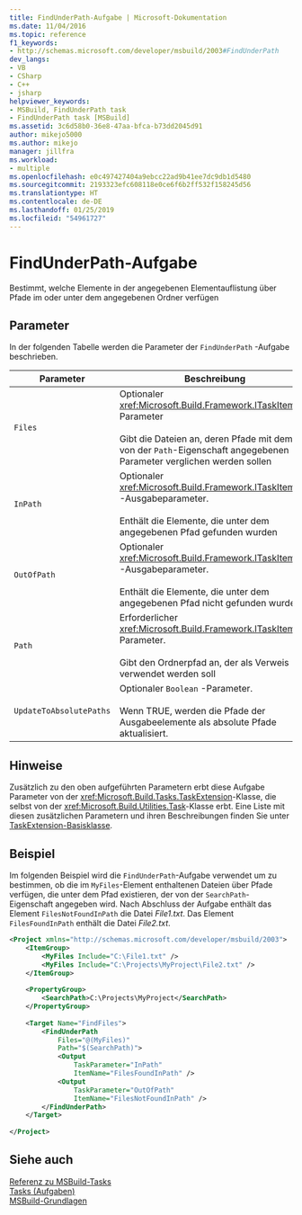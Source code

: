 ```yaml
---
title: FindUnderPath-Aufgabe | Microsoft-Dokumentation
ms.date: 11/04/2016
ms.topic: reference
f1_keywords:
- http://schemas.microsoft.com/developer/msbuild/2003#FindUnderPath
dev_langs:
- VB
- CSharp
- C++
- jsharp
helpviewer_keywords:
- MSBuild, FindUnderPath task
- FindUnderPath task [MSBuild]
ms.assetid: 3c6d58b0-36e8-47aa-bfca-b73dd2045d91
author: mikejo5000
ms.author: mikejo
manager: jillfra
ms.workload:
- multiple
ms.openlocfilehash: e0c497427404a9ebcc22ad9b41ee7dc9db1d5480
ms.sourcegitcommit: 2193323efc608118e0ce6f6b2ff532f158245d56
ms.translationtype: HT
ms.contentlocale: de-DE
ms.lasthandoff: 01/25/2019
ms.locfileid: "54961727"
---
```

# <a name="findunderpath-task"></a>FindUnderPath-Aufgabe
Bestimmt, welche Elemente in der angegebenen Elementauflistung über Pfade im oder unter dem angegebenen Ordner verfügen  
  
## <a name="parameters"></a>Parameter  
 In der folgenden Tabelle werden die Parameter der `FindUnderPath` -Aufgabe beschrieben.  
  
|Parameter|Beschreibung|  
|---------------|-----------------|  
|`Files`|Optionaler <xref:Microsoft.Build.Framework.ITaskItem>`[]`-Parameter<br /><br /> Gibt die Dateien an, deren Pfade mit dem von der `Path`-Eigenschaft angegebenen Parameter verglichen werden sollen|  
|`InPath`|Optionaler <xref:Microsoft.Build.Framework.ITaskItem>`[]` -Ausgabeparameter.<br /><br /> Enthält die Elemente, die unter dem angegebenen Pfad gefunden wurden|  
|`OutOfPath`|Optionaler <xref:Microsoft.Build.Framework.ITaskItem>`[]` -Ausgabeparameter.<br /><br /> Enthält die Elemente, die unter dem angegebenen Pfad nicht gefunden wurden|  
|`Path`|Erforderlicher <xref:Microsoft.Build.Framework.ITaskItem> -Parameter.<br /><br /> Gibt den Ordnerpfad an, der als Verweis verwendet werden soll|  
|`UpdateToAbsolutePaths`|Optionaler `Boolean` -Parameter.<br /><br /> Wenn TRUE, werden die Pfade der Ausgabeelemente als absolute Pfade aktualisiert.|  
  
## <a name="remarks"></a>Hinweise  
 Zusätzlich zu den oben aufgeführten Parametern erbt diese Aufgabe Parameter von der <xref:Microsoft.Build.Tasks.TaskExtension>-Klasse, die selbst von der <xref:Microsoft.Build.Utilities.Task>-Klasse erbt. Eine Liste mit diesen zusätzlichen Parametern und ihren Beschreibungen finden Sie unter [TaskExtension-Basisklasse](../msbuild/taskextension-base-class.md).  
  
## <a name="example"></a>Beispiel  
 Im folgenden Beispiel wird die `FindUnderPath`-Aufgabe verwendet um zu bestimmen, ob die im `MyFiles`-Element enthaltenen Dateien über Pfade verfügen, die unter dem Pfad existieren, der von der `SearchPath`-Eigenschaft angegeben wird. Nach Abschluss der Aufgabe enthält das Element `FilesNotFoundInPath` die Datei *File1.txt*. Das Element `FilesFoundInPath` enthält die Datei *File2.txt*.  
  
```xml  
<Project xmlns="http://schemas.microsoft.com/developer/msbuild/2003">  
    <ItemGroup>  
        <MyFiles Include="C:\File1.txt" />  
        <MyFiles Include="C:\Projects\MyProject\File2.txt" />  
    </ItemGroup>  
  
    <PropertyGroup>  
        <SearchPath>C:\Projects\MyProject</SearchPath>  
    </PropertyGroup>  
  
    <Target Name="FindFiles">  
        <FindUnderPath  
            Files="@(MyFiles)"  
            Path="$(SearchPath)">  
            <Output  
                TaskParameter="InPath"  
                ItemName="FilesFoundInPath" />  
            <Output  
                TaskParameter="OutOfPath"  
                ItemName="FilesNotFoundInPath" />  
        </FindUnderPath>  
    </Target>  
  
</Project>  
```  
  
## <a name="see-also"></a>Siehe auch  
 [Referenz zu MSBuild-Tasks](../msbuild/msbuild-task-reference.md)   
 [Tasks (Aufgaben)](../msbuild/msbuild-tasks.md)   
 [MSBuild-Grundlagen](../msbuild/msbuild-concepts.md)